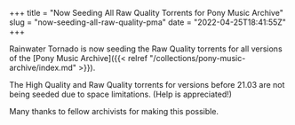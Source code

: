+++
title = "Now Seeding All Raw Quality Torrents for Pony Music Archive"
slug = "now-seeding-all-raw-quality-pma"
date = "2022-04-25T18:41:55Z"
+++

Rainwater Tornado is now seeding the Raw Quality torrents for all versions of the [Pony Music Archive]({{< relref "/collections/pony-music-archive/index.md" >}}).

The High Quality and Raw Quality torrents for versions before 21.03 are not being seeded due to space limitations. (Help is appreciated!)

Many thanks to fellow archivists for making this possible.